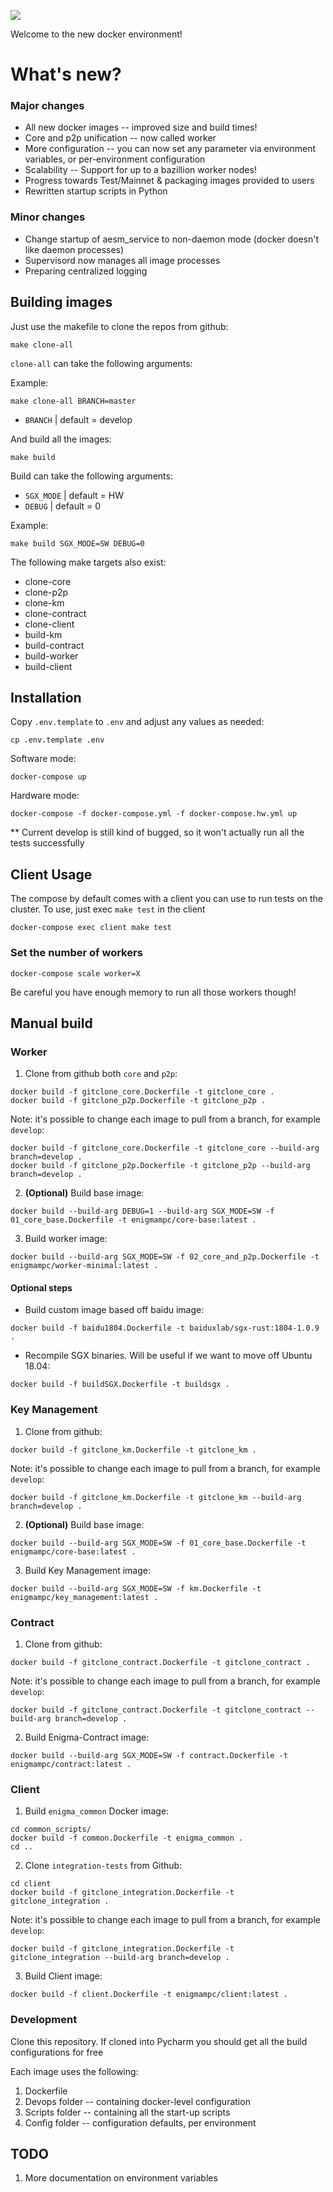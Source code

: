 ![](https://github.com/enigmampc/docker-environment/workflows/.github/workflows/pythonapp.yml/badge.svg)

Welcome to the new docker environment!

# What's new?

### Major changes

+ All new docker images -- improved size and build times!
+ Core and p2p unification -- now called worker
+ More configuration -- you can now set any parameter via environment variables, or per-environment configuration
+ Scalability -- Support for up to a bazillion worker nodes!
+ Progress towards Test/Mainnet & packaging images provided to users
+ Rewritten startup scripts in Python

### Minor changes

+ Change startup of aesm_service to non-daemon mode (docker doesn't like daemon processes)
+ Supervisord now manages all image processes
+ Preparing centralized logging

## Building images

Just use the makefile to clone the repos from github:
```
make clone-all
```

``clone-all`` can take the following arguments:

Example:

```
make clone-all BRANCH=master
```

* `BRANCH` | default = develop

And build all the images: 
```
make build
```

Build can take the following arguments:

* `SGX_MODE` | default = HW
* `DEBUG` | default = 0  

Example:

```
make build SGX_MODE=SW DEBUG=0
```

The following make targets also exist:

* clone-core
* clone-p2p
* clone-km
* clone-contract
* clone-client
* build-km
* build-contract
* build-worker
* build-client

## Installation

Copy `.env.template` to `.env` and adjust any values as needed:
```
cp .env.template .env
```

Software mode:
```
docker-compose up
```

Hardware mode:
```
docker-compose -f docker-compose.yml -f docker-compose.hw.yml up
```

** Current develop is still kind of bugged, so it won't actually run all the tests successfully 

## Client Usage

The compose by default comes with a client you can use to run tests on the cluster. To use, just exec ``make test`` in the client

```
docker-compose exec client make test
```

### Set the number of workers

```
docker-compose scale worker=X
```

Be careful you have enough memory to run all those workers though!

## Manual build

### Worker

1. Clone from github both `core` and `p2p`:
```
docker build -f gitclone_core.Dockerfile -t gitclone_core .
docker build -f gitclone_p2p.Dockerfile -t gitclone_p2p .
```

Note: it's possible to change each image to pull from a branch, for example `develop`:
```
docker build -f gitclone_core.Dockerfile -t gitclone_core --build-arg branch=develop .
docker build -f gitclone_p2p.Dockerfile -t gitclone_p2p --build-arg branch=develop .
```

2. **(Optional)** Build base image:
```
docker build --build-arg DEBUG=1 --build-arg SGX_MODE=SW -f 01_core_base.Dockerfile -t enigmampc/core-base:latest .
```  

3. Build worker image:
```
docker build --build-arg SGX_MODE=SW -f 02_core_and_p2p.Dockerfile -t enigmampc/worker-minimal:latest .
``` 

#### Optional steps

+ Build custom image based off baidu image:
```
docker build -f baidu1804.Dockerfile -t baiduxlab/sgx-rust:1804-1.0.9 .
```

+ Recompile SGX binaries. Will be useful if we want to move off Ubuntu 18.04:
```
docker build -f buildSGX.Dockerfile -t buildsgx .
```

### Key Management

1. Clone from github:
```
docker build -f gitclone_km.Dockerfile -t gitclone_km .
```

Note: it's possible to change each image to pull from a branch, for example `develop`:
```
docker build -f gitclone_km.Dockerfile -t gitclone_km --build-arg branch=develop .
```

2. **(Optional)** Build base image:
```
docker build --build-arg SGX_MODE=SW -f 01_core_base.Dockerfile -t enigmampc/core-base:latest .
```  

3. Build Key Management image:
```
docker build --build-arg SGX_MODE=SW -f km.Dockerfile -t enigmampc/key_management:latest .
``` 

### Contract

1. Clone from github:
```
docker build -f gitclone_contract.Dockerfile -t gitclone_contract .
``` 

Note: it's possible to change each image to pull from a branch, for example `develop`:
```
docker build -f gitclone_contract.Dockerfile -t gitclone_contract --build-arg branch=develop .
```

2. Build Enigma-Contract image:
```
docker build --build-arg SGX_MODE=SW -f contract.Dockerfile -t enigmampc/contract:latest .
```  

### Client

1. Build `enigma_common` Docker image:
```
cd common_scripts/
docker build -f common.Dockerfile -t enigma_common .
cd ..
```

2. Clone `integration-tests` from Github:
```
cd client
docker build -f gitclone_integration.Dockerfile -t gitclone_integration .
```

Note: it's possible to change each image to pull from a branch, for example `develop`:
```
docker build -f gitclone_integration.Dockerfile -t gitclone_integration --build-arg branch=develop .
```

3. Build Client image:
```
docker build -f client.Dockerfile -t enigmampc/client:latest .
```

### Development

Clone this repository. If cloned into Pycharm you should get all the build configurations for free

Each image uses the following:

1. Dockerfile
2. Devops folder -- containing docker-level configuration
3. Scripts folder -- containing all the start-up scripts
4. Config folder -- configuration defaults, per environment 

## TODO
1. More documentation on environment variables
